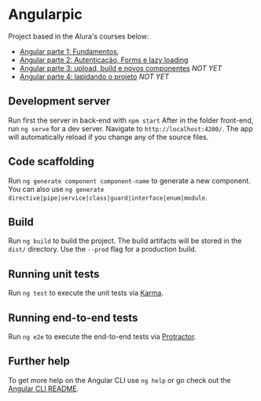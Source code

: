 # Angularpic

Project based in the Alura's courses below:
- [Angular parte 1: Fundamentos](https://cursos.alura.com.br/course/angular-fundamentos),
- [Angular parte 2: Autenticação, Forms e lazy loading](https://cursos.alura.com.br/course/angular-autenticacao)
- [Angular parte 3: upload, build e novos componentes](https://cursos.alura.com.br/course/angular-upload-build) *NOT YET*
- [Angular parte 4: lapidando o projeto](https://cursos.alura.com.br/course/angular-lapidando-projeto) *NOT YET*

## Development server

Run first the server in back-end with `npm start`
After in the folder front-end, run `ng serve` for a dev server. Navigate to `http://localhost:4200/`. The app will automatically reload if you change any of the source files.

## Code scaffolding

Run `ng generate component component-name` to generate a new component. You can also use `ng generate directive|pipe|service|class|guard|interface|enum|module`.

## Build

Run `ng build` to build the project. The build artifacts will be stored in the `dist/` directory. Use the `--prod` flag for a production build.

## Running unit tests

Run `ng test` to execute the unit tests via [Karma](https://karma-runner.github.io).

## Running end-to-end tests

Run `ng e2e` to execute the end-to-end tests via [Protractor](http://www.protractortest.org/).

## Further help

To get more help on the Angular CLI use `ng help` or go check out the [Angular CLI README](https://github.com/angular/angular-cli/blob/master/README.md).
